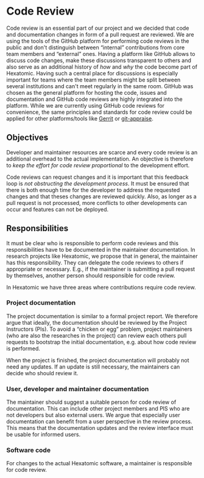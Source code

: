 # Code Review

Code review is an essential part of our project and we decided that code and documentation changes in form of a pull request are reviewed.
We are using the tools of the GitHub platform for performing code reviews in the public and don't distinguish between
“internal” contributions from core team members and “external” ones.
Having a platform like GitHub allows to discuss code changes, make these discussions transparent to others and also serve as an additional history
of *how* and *why* the code become part of Hexatomic.
Having such a central place for discussions is especially important for teams where the team members might be split between several institutions and can't meet regularly in the same room.
GitHub was chosen as the general platform for hosting the code, issues and documentation and GitHub code reviews are highly integrated into the platform.
While we are currently using GitHub code reviews for convenience, the same principles and standards for code review could be applied for other platforms/tools like [Gerrit](https://www.gerritcodereview.com/) or [git-appraise](https://github.com/google/git-appraise).

## Objectives

Developer and maintainer resources are scarce and every code review is an additional overhead to the actual implementation.
An objective is therefore to *keep the effort for code review proportional* to the development effort.

Code reviews can request changes and it is important that this feedback loop is *not obstructing the development process*.
It must be ensured that there is both enough time for the developer to address the requested changes and that theses changes are reviewed quickly.
Also, as longer as a pull request is not processed, more conflicts to other developments can occur and features can not be deployed.

## Responsibilities

It must be clear who is responsible to perform code reviews and this responsibilities have to be documented in the maintainer documentation.
In research projects like Hexatomic, we propose that in general, the maintainer has this responsibility.
They can delegate the code reviews to others if appropriate or necessary.
E.g., if the maintainer is submitting a pull request by themselves, another person should responsible for code review.

In Hexatomic we have three areas where contributions require code review.

### Project documentation

The project documentation is similar to a formal project report.
We therefore argue that ideally, the documentation should be reviewed by the Project Instructors (PIs).
To avoid a “chicken or egg” problem, project maintainers (who are also the researches in the project) can review each others pull requests to bootstrap the initial documentation, e.g. about how code review is performed.

When the project is finished, the project documentation will probably not need any updates.
If an update is still necessary, the maintainers can decide who should review it.

### User, developer and maintainer documentation

The maintainer should suggest a suitable person for code review of documentation.
This can include other project members and PIS who are not developers but also external users.
We argue that especially user documentation can benefit from a user perspective in the review process.
This means that the documentation updates and the review interface must be usable for informed users.

### Software code

For changes to the actual Hexatomic software, a maintainer is responsible for code review.